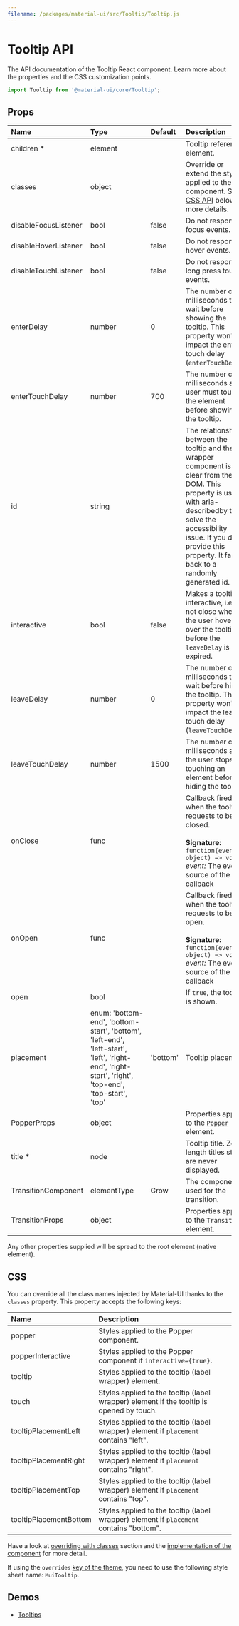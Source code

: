 ```yaml
---
filename: /packages/material-ui/src/Tooltip/Tooltip.js
---
```


<!--- This documentation is automatically generated, do not try to edit it. -->

# Tooltip API

<p class="description">The API documentation of the Tooltip React component. Learn more about the properties and the CSS customization points.</p>

```js
import Tooltip from '@material-ui/core/Tooltip';
```



## Props

| Name | Type | Default | Description |
|:-----|:-----|:--------|:------------|
| <span class="prop-name required">children *</span> | <span class="prop-type">element</span> |   | Tooltip reference element. |
| <span class="prop-name">classes</span> | <span class="prop-type">object</span> |   | Override or extend the styles applied to the component. See [CSS API](#css) below for more details. |
| <span class="prop-name">disableFocusListener</span> | <span class="prop-type">bool</span> | <span class="prop-default">false</span> | Do not respond to focus events. |
| <span class="prop-name">disableHoverListener</span> | <span class="prop-type">bool</span> | <span class="prop-default">false</span> | Do not respond to hover events. |
| <span class="prop-name">disableTouchListener</span> | <span class="prop-type">bool</span> | <span class="prop-default">false</span> | Do not respond to long press touch events. |
| <span class="prop-name">enterDelay</span> | <span class="prop-type">number</span> | <span class="prop-default">0</span> | The number of milliseconds to wait before showing the tooltip. This property won't impact the enter touch delay (`enterTouchDelay`). |
| <span class="prop-name">enterTouchDelay</span> | <span class="prop-type">number</span> | <span class="prop-default">700</span> | The number of milliseconds a user must touch the element before showing the tooltip. |
| <span class="prop-name">id</span> | <span class="prop-type">string</span> |   | The relationship between the tooltip and the wrapper component is not clear from the DOM. This property is used with aria-describedby to solve the accessibility issue. If you don't provide this property. It falls back to a randomly generated id. |
| <span class="prop-name">interactive</span> | <span class="prop-type">bool</span> | <span class="prop-default">false</span> | Makes a tooltip interactive, i.e. will not close when the user hovers over the tooltip before the `leaveDelay` is expired. |
| <span class="prop-name">leaveDelay</span> | <span class="prop-type">number</span> | <span class="prop-default">0</span> | The number of milliseconds to wait before hiding the tooltip. This property won't impact the leave touch delay (`leaveTouchDelay`). |
| <span class="prop-name">leaveTouchDelay</span> | <span class="prop-type">number</span> | <span class="prop-default">1500</span> | The number of milliseconds after the user stops touching an element before hiding the tooltip. |
| <span class="prop-name">onClose</span> | <span class="prop-type">func</span> |   | Callback fired when the tooltip requests to be closed.<br><br>**Signature:**<br>`function(event: object) => void`<br>*event:* The event source of the callback |
| <span class="prop-name">onOpen</span> | <span class="prop-type">func</span> |   | Callback fired when the tooltip requests to be open.<br><br>**Signature:**<br>`function(event: object) => void`<br>*event:* The event source of the callback |
| <span class="prop-name">open</span> | <span class="prop-type">bool</span> |   | If `true`, the tooltip is shown. |
| <span class="prop-name">placement</span> | <span class="prop-type">enum:&nbsp;'bottom-end', 'bottom-start', 'bottom', 'left-end', 'left-start', 'left', 'right-end', 'right-start', 'right', 'top-end', 'top-start', 'top'<br></span> | <span class="prop-default">'bottom'</span> | Tooltip placement. |
| <span class="prop-name">PopperProps</span> | <span class="prop-type">object</span> |   | Properties applied to the [`Popper`](/api/popper/) element. |
| <span class="prop-name required">title *</span> | <span class="prop-type">node</span> |   | Tooltip title. Zero-length titles string are never displayed. |
| <span class="prop-name">TransitionComponent</span> | <span class="prop-type">elementType</span> | <span class="prop-default">Grow</span> | The component used for the transition. |
| <span class="prop-name">TransitionProps</span> | <span class="prop-type">object</span> |   | Properties applied to the `Transition` element. |

Any other properties supplied will be spread to the root element (native element).

## CSS

You can override all the class names injected by Material-UI thanks to the `classes` property.
This property accepts the following keys:


| Name | Description |
|:-----|:------------|
| <span class="prop-name">popper</span> | Styles applied to the Popper component.
| <span class="prop-name">popperInteractive</span> | Styles applied to the Popper component if `interactive={true}`.
| <span class="prop-name">tooltip</span> | Styles applied to the tooltip (label wrapper) element.
| <span class="prop-name">touch</span> | Styles applied to the tooltip (label wrapper) element if the tooltip is opened by touch.
| <span class="prop-name">tooltipPlacementLeft</span> | Styles applied to the tooltip (label wrapper) element if `placement` contains "left".
| <span class="prop-name">tooltipPlacementRight</span> | Styles applied to the tooltip (label wrapper) element if `placement` contains "right".
| <span class="prop-name">tooltipPlacementTop</span> | Styles applied to the tooltip (label wrapper) element if `placement` contains "top".
| <span class="prop-name">tooltipPlacementBottom</span> | Styles applied to the tooltip (label wrapper) element if `placement` contains "bottom".

Have a look at [overriding with classes](/customization/overrides/#overriding-with-classes) section
and the [implementation of the component](https://github.com/mui-org/material-ui/blob/next/packages/material-ui/src/Tooltip/Tooltip.js)
for more detail.

If using the `overrides` [key of the theme](/customization/themes/#css),
you need to use the following style sheet name: `MuiTooltip`.

## Demos

- [Tooltips](/demos/tooltips/)

